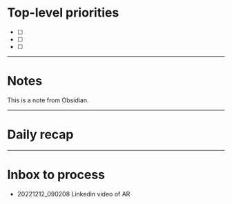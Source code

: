 # Top-level priorities
- [ ] 
- [ ] 
- [ ] 


---
# Notes

This is a note from Obsidian. 




--- 
# Daily recap





--- 
# Inbox to process
- 20221212_090208 Linkedin video of AR
